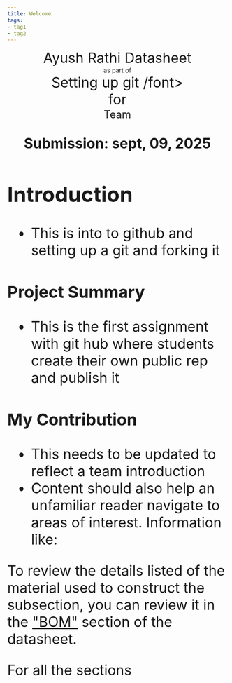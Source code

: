 ```yaml
---
title: Welcome
tags:
- tag1
- tag2
---
```

<center>
<font size= "6"> Ayush Rathi Datasheet</font><br>
as part of<br>
<font size= "6"> Setting up git /font><br>
for<br>
<font size= "5"> Team  </font><br>

**Submission: sept, 09, 2025**
</center>

## Introduction

* This is into to github and setting up a git and forking it 

### Project Summary

* This is the first assignment with git hub where students create their own public rep and publish it




### My Contribution

* This needs to be updated to reflect a team introduction
* Content should also help an unfamiliar reader navigate to areas of interest. Information like:

To review the details listed of the material used to construct the subsection, you can review it in the ["BOM"](https://embedded-systems-design.github.io/EGR304DataSheetTemplate/03-BOM/BOM/) section of the datasheet.

For all the sections
